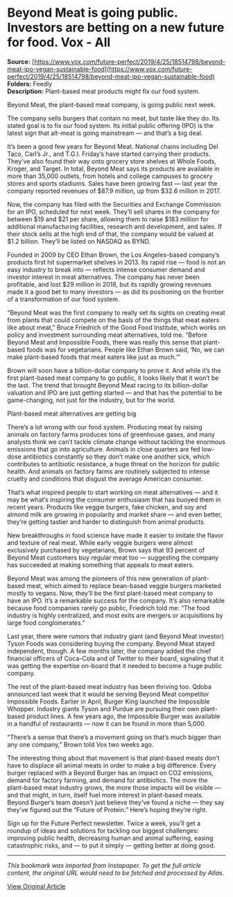 # Beyond Meat is going public. Investors are betting on a new future for food. Vox - All

**Source:** [https://www.vox.com/future-perfect/2019/4/25/18514798/beyond-meat-ipo-vegan-sustainable-food](https://www.vox.com/future-perfect/2019/4/25/18514798/beyond-meat-ipo-vegan-sustainable-food)  
**Folders:** Feedly  
**Description:** Plant-based meat products might fix our food system.
 
Beyond Meat, the plant-based meat company, is going public next week.

The company sells burgers that contain no meat, but taste like they do. Its stated goal is to fix our food system. Its initial public offering (IPO) is the latest sign that alt-meat is going mainstream — and that’s a big deal.

It’s been a good few years for Beyond Meat. National chains including Del Taco, Carl’s Jr., and T.G.I. Friday’s have started carrying their products. They’ve also found their way onto grocery store shelves at Whole Foods, Kroger, and Target. In total, Beyond Meat says its products are available in more than 35,000 outlets, from hotels and college campuses to grocery stores and sports stadiums. Sales have been growing fast — last year the company reported revenues of $87.9 million, up from $32.6 million in 2017.

Now, the company has filed with the Securities and Exchange Commission for an IPO, scheduled for next week. They’ll sell shares in the company for between $19 and $21 per share, allowing them to raise $183 million for additional manufacturing facilities, research and development, and sales. If their stock sells at the high end of that, the company would be valued at $1.2 billion. They’ll be listed on NASDAQ as BYND.

Founded in 2009 by CEO Ethan Brown, the Los Angeles-based company’s products first hit supermarket shelves in 2013. Its rapid rise — food is not an easy industry to break into — reflects intense consumer demand and investor interest in meat alternatives. The company has never been profitable, and lost $29 million in 2018, but its rapidly growing revenues made it a good bet to many investors — as did its positioning on the frontier of a transformation of our food system.

“Beyond Meat was the first company to really set its sights on creating meat from plants that could compete on the basis of the things that meat eaters like about meat,” Bruce Friedrich of the Good Food Institute, which works on policy and investment surrounding meat alternatives, told me. “Before Beyond Meat and Impossible Foods, there was really this sense that plant-based foods was for vegetarians. People like Ethan Brown said, ‘No, we can make plant-based foods that meat eaters like just as much.’” 

Brown will soon have a billion-dollar company to prove it. And while it’s the first plant-based meat company to go public, it looks likely that it won’t be the last. The trend that brought Beyond Meat racing to its billion-dollar valuation and IPO are just getting started — and that has the potential to be game-changing, not just for the industry, but for the world.

Plant-based meat alternatives are getting big

There’s a lot wrong with our food system. Producing meat by raising animals on factory farms produces tons of greenhouse gases, and many analysts think we can’t tackle climate change without tackling the enormous emissions that go into agriculture. Animals in close quarters are fed low-dose antibiotics constantly so they don’t make one another sick, which contributes to antibiotic resistance, a huge threat on the horizon for public health. And animals on factory farms are routinely subjected to intense cruelty and conditions that disgust the average American consumer.

That’s what inspired people to start working on meat alternatives — and it may be what’s inspiring the consumer enthusiasm that has buoyed them in recent years. Products like veggie burgers, fake chicken, and soy and almond milk are growing in popularity and market share — and even better, they’re getting tastier and harder to distinguish from animal products. 

New breakthroughs in food science have made it easier to imitate the flavor and texture of real meat. While early veggie burgers were almost exclusively purchased by vegetarians, Brown says that 93 percent of Beyond Meat customers buy regular meat too — suggesting the company has succeeded at making something that appeals to meat eaters. 

Beyond Meat was among the pioneers of this new generation of plant-based meat, which aimed to replace bean-based veggie burgers marketed mostly to vegans. Now, they’ll be the first plant-based meat company to have an IPO. It’s a remarkable success for the company. It’s also remarkable because food companies rarely go public, Friedrich told me: “The food industry is highly centralized, and most exits are mergers or acquisitions by large food conglomerates.” 

Last year, there were rumors that industry giant (and Beyond Meat investor) Tyson Foods was considering buying the company. Beyond Meat stayed independent, though. A few months later, the company added the chief financial officers of Coca-Cola and of Twitter to their board, signaling that it was getting the expertise on-board that it needed to become a huge public company.

The rest of the plant-based meat industry has been thriving too. Qdoba announced last week that it would be serving Beyond Meat competitor Impossible Foods. Earlier in April, Burger King launched the Impossible Whopper. Industry giants Tyson and Purdue are pursuing their own plant-based product lines. A few years ago, the Impossible Burger was available in a handful of restaurants — now it can be found in more than 5,000.

“There’s a sense that there’s a movement going on that’s much bigger than any one company,” Brown told Vox two weeks ago. 

The interesting thing about that movement is that plant-based meats don’t have to displace all animal meats in order to make a big difference. Every burger replaced with a Beyond Burger has an impact on CO2 emissions, demand for factory farming, and demand for antibiotics. The more the plant-based meat industry grows, the more those impacts will be visible — and that might, in turn, itself fuel more interest in plant-based meats. Beyond Burger’s team doesn’t just believe they’ve found a niche — they say they’ve figured out the “Future of Protein.” Here’s hoping they’re right.

Sign up for the Future Perfect newsletter. Twice a week, you’ll get a roundup of ideas and solutions for tackling our biggest challenges: improving public health, decreasing human and animal suffering, easing catastrophic risks, and — to put it simply — getting better at doing good.

---

*This bookmark was imported from Instapaper. To get the full article content, the original URL would need to be fetched and processed by Atlas.*

[View Original Article](https://www.vox.com/future-perfect/2019/4/25/18514798/beyond-meat-ipo-vegan-sustainable-food)